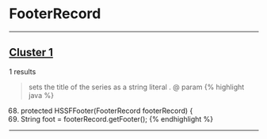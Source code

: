 # FooterRecord

***

## [Cluster 1](./1)
1 results
> sets the title of the series as a string literal . @ param 
{% highlight java %}
68.   protected HSSFFooter(FooterRecord footerRecord) {
70. String foot = footerRecord.getFooter();
{% endhighlight %}

***

